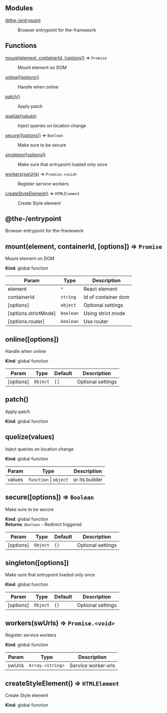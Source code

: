 <!--- Code generated by @the-/script-doc. DO NOT EDIT. -->

## Modules

<dl>
<dt><a href="#module_@the-/entrypoint">@the-/entrypoint</a></dt>
<dd><p>Browser entrypoint for the-framework</p>
</dd>
</dl>

## Functions

<dl>
<dt><a href="#mount">mount(element, containerId, [options])</a> ⇒ <code>Promise</code></dt>
<dd><p>Mount element on DOM</p>
</dd>
<dt><a href="#online">online([options])</a></dt>
<dd><p>Handle when online</p>
</dd>
<dt><a href="#patch">patch()</a></dt>
<dd><p>Apply patch</p>
</dd>
<dt><a href="#quelize">quelize(values)</a></dt>
<dd><p>Inject queries on location change</p>
</dd>
<dt><a href="#secure">secure([options])</a> ⇒ <code>Boolean</code></dt>
<dd><p>Make sure to be secure</p>
</dd>
<dt><a href="#singleton">singleton([options])</a></dt>
<dd><p>Make sure that entrypoint loaded only once</p>
</dd>
<dt><a href="#workers">workers(swUrls)</a> ⇒ <code>Promise.&lt;void&gt;</code></dt>
<dd><p>Register service workers</p>
</dd>
<dt><a href="#createStyleElement">createStyleElement()</a> ⇒ <code>HTMLElement</code></dt>
<dd><p>Create Style element</p>
</dd>
</dl>

<a name="module_@the-/entrypoint"></a>

## @the-/entrypoint
Browser entrypoint for the-framework

<a name="mount"></a>

## mount(element, containerId, [options]) ⇒ <code>Promise</code>
Mount element on DOM

**Kind**: global function  

| Param | Type | Description |
| --- | --- | --- |
| element | <code>\*</code> | React element |
| containerId | <code>string</code> | Id of container dom |
| [options] | <code>object</code> | Optional settings |
| [options.strictMode] | <code>boolean</code> | Using strict mode |
| [options.router] | <code>boolean</code> | Use router |

<a name="online"></a>

## online([options])
Handle when online

**Kind**: global function  

| Param | Type | Default | Description |
| --- | --- | --- | --- |
| [options] | <code>Object</code> | <code>[]</code> | Optional settings |

<a name="patch"></a>

## patch()
Apply patch

**Kind**: global function  
<a name="quelize"></a>

## quelize(values)
Inject queries on location change

**Kind**: global function  

| Param | Type | Description |
| --- | --- | --- |
| values | <code>function</code> \| <code>object</code> | or its builder |

<a name="secure"></a>

## secure([options]) ⇒ <code>Boolean</code>
Make sure to be secure

**Kind**: global function  
**Returns**: <code>Boolean</code> - Redirect triggered  

| Param | Type | Default | Description |
| --- | --- | --- | --- |
| [options] | <code>Object</code> | <code>{}</code> | Optional settings |

<a name="singleton"></a>

## singleton([options])
Make sure that entrypoint loaded only once

**Kind**: global function  

| Param | Type | Default | Description |
| --- | --- | --- | --- |
| [options] | <code>Object</code> | <code>{}</code> | Optional settings |

<a name="workers"></a>

## workers(swUrls) ⇒ <code>Promise.&lt;void&gt;</code>
Register service workers

**Kind**: global function  

| Param | Type | Description |
| --- | --- | --- |
| swUrls | <code>Array.&lt;string&gt;</code> | Service worker urls |

<a name="createStyleElement"></a>

## createStyleElement() ⇒ <code>HTMLElement</code>
Create Style element

**Kind**: global function  
